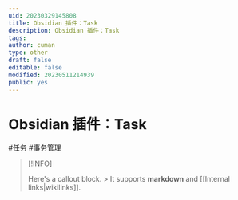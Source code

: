 ```yaml
---
uid: 20230329145808
title: Obsidian 插件：Task
description: Obsidian 插件：Task
tags: 
author: cuman
type: other
draft: false
editable: false
modified: 20230511214939
public: yes
---
```


# Obsidian 插件：Task

#任务 #事务管理

> [!INFO]
>
> Here's a callout block. > It supports **markdown** and [[Internal links|wikilinks]].

